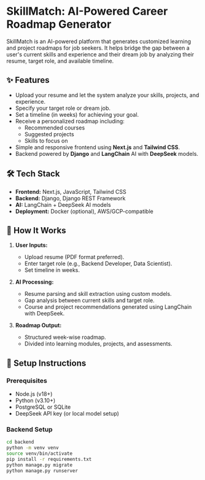 # SkillMatch: AI-Powered Career Roadmap Generator

SkillMatch is an AI-powered platform that generates customized learning and project roadmaps for job seekers. It helps bridge the gap between a user's current skills and experience and their dream job by analyzing their resume, target role, and available timeline.

## ✨ Features

- Upload your resume and let the system analyze your skills, projects, and experience.
- Specify your target role or dream job.
- Set a timeline (in weeks) for achieving your goal.
- Receive a personalized roadmap including:
  - Recommended courses
  - Suggested projects
  - Skills to focus on
- Simple and responsive frontend using **Next.js** and **Tailwind CSS**.
- Backend powered by **Django** and **LangChain** AI with **DeepSeek** models.

## 🛠️ Tech Stack

- **Frontend:** Next.js, JavaScript, Tailwind CSS
- **Backend:** Django, Django REST Framework
- **AI:** LangChain + DeepSeek AI models
- **Deployment:** Docker (optional), AWS/GCP-compatible

## 🚀 How It Works

1. **User Inputs:**
   - Upload resume (PDF format preferred).
   - Enter target role (e.g., Backend Developer, Data Scientist).
   - Set timeline in weeks.

2. **AI Processing:**
   - Resume parsing and skill extraction using custom models.
   - Gap analysis between current skills and target role.
   - Course and project recommendations generated using LangChain with DeepSeek.

3. **Roadmap Output:**
   - Structured week-wise roadmap.
   - Divided into learning modules, projects, and assessments.

## 📄 Setup Instructions

### Prerequisites

- Node.js (v18+)
- Python (v3.10+)
- PostgreSQL or SQLite
- DeepSeek API key (or local model setup)

### Backend Setup

```bash
cd backend
python -m venv venv
source venv/bin/activate
pip install -r requirements.txt
python manage.py migrate
python manage.py runserver
